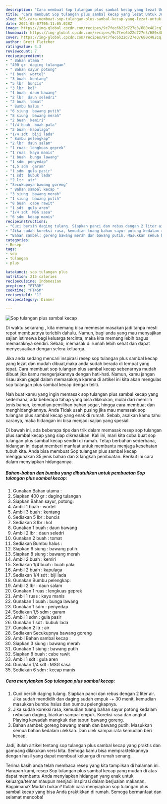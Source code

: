 ```yaml
---
description: "Cara membuat Sop tulangan plus sambal kecap yang lezat Untuk Jualan"
title: "Cara membuat Sop tulangan plus sambal kecap yang lezat Untuk Jualan"
slug: 985-cara-membuat-sop-tulangan-plus-sambal-kecap-yang-lezat-untuk-jualan
date: 2021-05-07T05:11:05.028Z
image: https://img-global.cpcdn.com/recipes/9c7fec6b22d727e3/680x482cq70/sop-tulangan-plus-sambal-kecap-foto-resep-utama.jpg
thumbnail: https://img-global.cpcdn.com/recipes/9c7fec6b22d727e3/680x482cq70/sop-tulangan-plus-sambal-kecap-foto-resep-utama.jpg
cover: https://img-global.cpcdn.com/recipes/9c7fec6b22d727e3/680x482cq70/sop-tulangan-plus-sambal-kecap-foto-resep-utama.jpg
author: Brett Fletcher
ratingvalue: 4.3
reviewcount: 7
recipeingredient:
- " Bahan utama "
- "400 gr  daging tulangan"
- " Bahan sayur potong"
- "1 buah  wortel"
- "3 buah  kentang"
- "5 lbr  buncis"
- "3 lbr  kol"
- "1 buah  daun bawang"
- "2 lbr  daun seledri"
- "2 buah  tomat"
- " Bumbu halus "
- "6 siung  bawang putih"
- "8 siung  bawang merah"
- "2 buah  kemiri"
- "1/4 buah  buah pala"
- "2 buah  kapulaga"
- "1/4 sdt  biji lada"
- " Bumbu pelengkap"
- "2 lbr  daun salam"
- "1 ruas  lengkuas geprek"
- "1 ruas  kayu manis"
- "1 buah  bunga lawang"
- "1 sdm  penyedap"
- "1,5 sdm  garam"
- "1 sdm  gula pasir"
- "1 sdt  bubuk lada"
- "2 ltr  air"
- "Secukupnya bawang goreng"
- " Bahan sambal kecap "
- "3 siung  bawang merah"
- "1 siung  bawang putih"
- "8 buah  cabe rawit"
- "1 sdt  gula aren"
- "1/4 sdt  MSG sasa"
- "6 sdm  kecap manis"
recipeinstructions:
- "Cuci bersih daging tulang. Siapkan panci dan rebus dengan 2 liter air. Jika sudah mendidih dan daging sudah empuk -+ 30 menit, kemudian masukkan bumbu halus dan bumbu pelengkapnya."
- "Jika sudah koreksi rasa, kemudian tuang bahan sayur potong kedalam rwbusan daging, biarkan sampai empuk. Koreksi rasa dan angkat. Playing kewadah mangkuk dan taburi bawang goreng."
- "Bahan sambel: goreng bawang merah dan bawang putih. Masukkan semua bahan kedalam ulekkan. Dan ulek sampai rata kemudian beri kecap."
categories:
- Resep
tags:
- sop
- tulangan
- plus

katakunci: sop tulangan plus 
nutrition: 215 calories
recipecuisine: Indonesian
preptime: "PT33M"
cooktime: "PT45M"
recipeyield: "1"
recipecategory: Dinner

---
```



![Sop tulangan plus sambal kecap](https://img-global.cpcdn.com/recipes/9c7fec6b22d727e3/680x482cq70/sop-tulangan-plus-sambal-kecap-foto-resep-utama.jpg)

Di waktu  sekarang , kita memang bisa memesan masakan jadi tanpa mesti repot membuatnya terlebih dahulu. Namun, bagi anda yang mau menyajikan sajian istimewa bagi keluarga tercinta, maka kita memang lebih bagus memasaknya sendiri. Sebab, memasak di rumah lebih sehat dan dapat menyesuaikan dengan selera keluarga.

Jika anda sedang mencari inspirasi resep sop tulangan plus sambal kecap yang lezat dan mudah dibuat,maka anda sudah berada di tempat yang tepat. Cara membuat sop tulangan plus sambal kecap  sebenarnya mudah dibuat jika kamu mengerjakannya dengan hati-hati. Namun, kamu jangan risau akan gagal dalam memasaknya 
karena di artikel ini kita akan mengulas sop tulangan plus sambal kecap dengan teliti.  



Nah buat kamu yang ingin memasak sop tulangan plus sambal kecap yang sederhana, ada beberapa tahap yang bisa dilakukan, mulai dari memilih jenis bahan, kemudian pemilihan bahan segar, hingga cara membuat dan menghidangkannya. Anda Tidak usah pusing jika mau memasak sop tulangan plus sambal kecap yang enak di rumah. Sebab, asalkan kamu  tahu caranya, maka hidangan ini bisa menjadi sajian yang spesial.

Di bawah ini, ada beberapa tips dan trik dalam memasak resep sop tulangan plus sambal kecap yang siap dikreasikan. Kali ini, mari kita coba buat sop tulangan plus sambal kecap sendiri di rumah. Tetap berbahan sederhana, hidangan ini dapat memberi manfaat untuk membantu menjaga kesehatan tubuh kita. Anda bisa membuat Sop tulangan plus sambal kecap menggunakan 35 jenis bahan dan 3 langkah pembuatan. Berikut ini cara dalam menyiapkan hidangannya.

<!--inarticleads1-->

##### Bahan-bahan dan bumbu yang dibutuhkan untuk pembuatan Sop tulangan plus sambal kecap:

1. Gunakan  Bahan utama :
1. Siapkan 400 gr : daging tulangan
1. Siapkan  Bahan sayur, potong:
1. Ambil 1 buah : wortel
1. Ambil 3 buah : kentang
1. Sediakan 5 lbr : buncis
1. Sediakan 3 lbr : kol
1. Gunakan 1 buah : daun bawang
1. Ambil 2 lbr : daun seledri
1. Gunakan 2 buah : tomat
1. Sediakan  Bumbu halus :
1. Siapkan 6 siung : bawang putih
1. Siapkan 8 siung : bawang merah
1. Ambil 2 buah : kemiri
1. Sediakan 1/4 buah : buah pala
1. Ambil 2 buah : kapulaga
1. Sediakan 1/4 sdt : biji lada
1. Gunakan  Bumbu pelengkap:
1. Ambil 2 lbr : daun salam
1. Gunakan 1 ruas : lengkuas geprek
1. Ambil 1 ruas : kayu manis
1. Gunakan 1 buah : bunga lawang
1. Gunakan 1 sdm : penyedap
1. Sediakan 1,5 sdm : garam
1. Ambil 1 sdm : gula pasir
1. Gunakan 1 sdt : bubuk lada
1. Gunakan 2 ltr : air
1. Sediakan Secukupnya bawang goreng
1. Ambil  Bahan sambal kecap :
1. Siapkan 3 siung : bawang merah
1. Gunakan 1 siung : bawang putih
1. Siapkan 8 buah : cabe rawit
1. Ambil 1 sdt : gula aren
1. Gunakan 1/4 sdt : MSG sasa
1. Sediakan 6 sdm : kecap manis




<!--inarticleads2-->

##### Cara menyiapkan Sop tulangan plus sambal kecap:

1. Cuci bersih daging tulang. Siapkan panci dan rebus dengan 2 liter air. Jika sudah mendidih dan daging sudah empuk -+ 30 menit, kemudian masukkan bumbu halus dan bumbu pelengkapnya.
1. Jika sudah koreksi rasa, kemudian tuang bahan sayur potong kedalam rwbusan daging, biarkan sampai empuk. Koreksi rasa dan angkat. Playing kewadah mangkuk dan taburi bawang goreng.
1. Bahan sambel: goreng bawang merah dan bawang putih. Masukkan semua bahan kedalam ulekkan. Dan ulek sampai rata kemudian beri kecap.




Jadi, itulah artikel tentang  sop tulangan plus sambal kecap  yang praktis dan gampang dilakukan versi kita. Semoga kamu bisa mempraktekkannya dengan hasil yang dapat membuat keluarga di rumah senang. 

Terima kasih anda telah membaca resep yang kita tampilkan di halaman ini. Harapan kami, resep  Sop tulangan plus sambal kecap yang mudah di atas dapat membantu Anda menyiapkan hidangan yang enak untuk keluarga/teman maupun menjadi inspirasi dalam berjualan makanan. Bagaimana? Mudah bukan? Itulah cara menyiapkan sop tulangan plus sambal kecap yang bisa Anda praktikkan di rumah. Semoga bermanfaat dan selamat mencoba!

